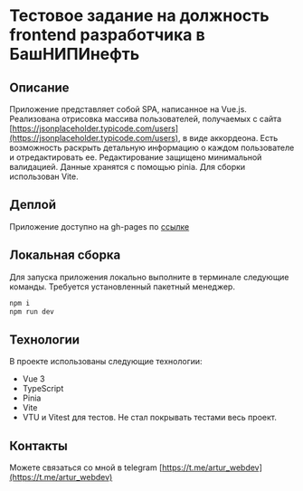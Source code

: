 # Тестовое задание на должность frontend разработчика в БашНИПИнефть

## Описание
Приложение представляет собой SPA, написанное на Vue.js.
Реализована отрисовка массива пользователей, получаемых с сайта [https://jsonplaceholder.typicode.com/users](https://jsonplaceholder.typicode.com/users), в виде аккордеона. Есть возможность раскрыть детальную информацию о каждом пользователе и отредактировать ее. Редактирование защищено минимальной валидацией. Данные хранятся с помощью pinia. Для сборки использован Vite.

## Деплой
Приложение доступно на gh-pages по [ссылке](https://adletmayerx.github.io/test-BashNIPI/)

## Локальная сборка

Для запуска приложения локально выполните в терминале следующие команды.
Требуется установленный пакетный менеджер.

```bash
npm i
npm run dev
```

## Технологии
В проекте использованы следующие технологии:
* Vue 3
* TypeScript
* Pinia
* Vite
* VTU и Vitest для тестов. Не стал покрывать тестами весь проект.

## Контакты
Можете связаться со мной в telegram [https://t.me/artur_webdev](https://t.me/artur_webdev)
